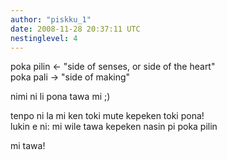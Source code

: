 ```yaml
---
author: "piskku_1"
date: 2008-11-28 20:37:11 UTC
nestinglevel: 4
---
```

poka pilin <- "side of senses, or side of the heart"  
poka pali -> "side of making"  
  
nimi ni li pona tawa mi ;)  
  
tenpo ni la mi ken toki mute kepeken toki pona!  
lukin e ni: mi wile tawa kepeken nasin pi poka pilin  
  
mi tawa!